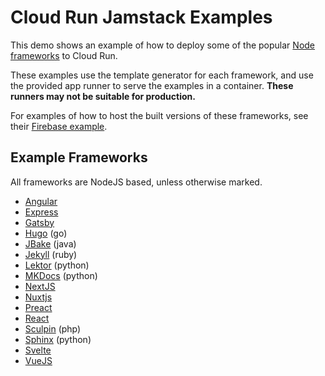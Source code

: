 
# Cloud Run Jamstack Examples

This demo shows an example of how to deploy some of the popular [Node frameworks](https://jamstack.org/survey/2021/#choices-frameworks) to Cloud Run. 

These examples use the template generator for each framework, and use the provided app runner to serve the examples in a container. **These runners may not be suitable for production.**

For examples of how to host the built versions of these frameworks, see their [Firebase example](../nodejs-frameworks-firebase).

## Example Frameworks

All frameworks are NodeJS based, unless otherwise marked.


 * [Angular](angular/) 
 * [Express](express/) 
 * [Gatsby](gatsby/) 
 * [Hugo](hugo/) (go)
 * [JBake](jbake/) (java)
 * [Jekyll](jekyll/) (ruby)
 * [Lektor](lektor/) (python)
 * [MKDocs](mkdocs/) (python)
 * [NextJS](nextjs/) 
 * [Nuxtjs](nuxtjs/) 
 * [Preact](preact/) 
 * [React](react/) 
 * [Sculpin](sculpin/) (php)
 * [Sphinx](sphinx/) (python)
 * [Svelte](svelte/) 
 * [VueJS](vuejs/) 
